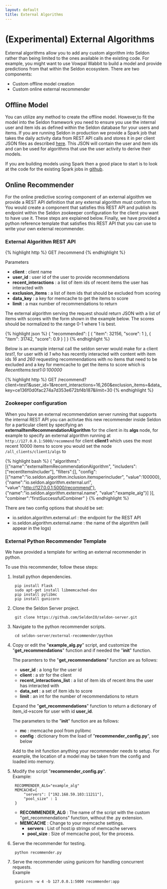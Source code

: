 ```yaml
---
layout: default
title: External Algorithms
---
```


# (Experimental) External Algorithms

External algorithms allow you to add any custom algorithm into Seldon rather than being limited to the ones available in the existing code. For example, you might want to use Vowpal Wabbit to build a model and provide predictions from that within the Seldon ecosystem. There are two components:

 * Custom offline model creation
 * Custom online external recommender 

## Offline Model

You can utilize any method to create the offline model. However,to fit the model into the Seldon framework you need to ensure you use the internal user and item ids as defined within the Seldon database for your users and items. If you are running Seldon in production we provide a Spark job that takes the daily activity data from REST API calls and stores it in per client JSON files as described [here](spark-models.html#actions). This JSON will contain the user and item ids and can be used for algorithms that use the user activity to derive their models.

If you are building models using Spark then a good place to start is to look at the code for the existing Spark jobs in [github](https://github.com/SeldonIO/seldon-server/offline-jobs/spark/).

## Online Recommender
For the online predictive scoring component of an external algoithm we provide a REST API definition that any external algorithm must conform to. You would create a component that satisfies this REST API and publish its endpoint within the Seldon zookeeper configuration for the client you want to have use it. These steps are explained below. Finally, we have provided a python reference template that satisfies this REST API that you can use to write your own external recommender.

### External Algorithm REST API

{% highlight http %}
GET     /recommend
{% endhighlight %}	

Parameters

 * **client** : client name
 * **user_id** : user id of the user to provide recommendations
 * **recent_interactions** : a list of item ids of recent items the user has interacted with
 * **exclusion_items** : a list of item ids that should be excluded from scoring
 * **data_key** : a key for memcache to get the items to score
 * **limit** : a max number of recommendations to return

The external algorithm serving the request should return JSON with a list of items with scores with the form shown in the example below. The scores should be normalized to the range 0-1 where 1 is best.

{% highlight json %}
{
  "recommended": [
    {
      "item": 32156,
      "score": 1
    },
    {
      "item": 31742,
      "score": 0.9
    }
  ]
}
{% endhighlight %}	

Below is an example internal call the seldon server would make for a client *test1*, for user with id *1* who has recently interacted with content with item ids *16* and *260* requesting recommendations with no items that need to be excluded and a key for memcache to get the items to score which is *RecentItems:test1:0:100000*

{% highlight http %}
GET /recommend?client=test1&user_id=1&recent_interactions=16,260&exclusion_items=&data_key=ce136f0d0fac274a7d353e672bf4b187&limit=30
{% endhighlight %}	


### Zookeeper configuration
When you have an external recommendation server running that supports the internal REST API you can activtae this new recommender inside Seldon for a particular client by specifying an **externalItemRecommendationAlgorithm** for the client in its **algs** node, for example to specify an external algorithm running at ```http://127.0.0.1:5000/recommend``` for client **client1** which uses the most recent 10000 items to score you would set the node ```/all_clients/client1/algs``` to 

{% highlight bash %}
{
"algorithms":
	[{"name":"externalItemRecommendationAlgorithm",
	"includers":["recentItemsIncluder"],
	"filters":[],
	"config":[{"name":"io.seldon.algorithm.inclusion.itemsperincluder",
	           "value":100000},
		   {"name":"io.seldon.algorithm.external.url",
		    "value":"http://127.0.0.1:5000/recommend"},
		   {"name":"io.seldon.algorithm.external.name",
                    "value":"example_alg"}]
         }],
"combiner":"firstSuccessfulCombiner"
}
{% endhighlight %}	

There are two config options that should be set:

 * io.seldon.algorithm.external.url : the endpoint for the REST API 
 * io.seldon.algorithm.external.name : the name of the algorithm (will appear in the logs)

### External Python Recommender Template
We have provided a template for writing an external recommender in python.

To use this recommender, follow these steps:

1. Install python dependencies.

        pip install Flask
        sudo apt-get install libmemcached-dev
        pip install pylibmc
        pip install gunicorn

1. Clone the Seldon Server project.

        git clone https://github.com/SeldonIO/seldon-server.git

1. Navigate to the python recommender scripts.

        cd seldon-server/external-recommender/python

1. Copy or edit the "**example_alg.py**" script, and customize the "**get_recommendations**" function and if needed the "**init**" function.

    The paramters to the "**get_recommendations**" function are as follows:

    * **user_id** : a long for the user id
    * **client** : a str for the client
    * **recent_interactions_list** : a list of item ids of recent itms the user has interacted with
    * **data_set** : a set of item ids to score
    * **limit** : an int for the number of recommendations to return

    Expand the "**get_recommendations**" function to return a dictionary of item_id->score for user with id **user_id**.

    The parameters to the "**init**" function are as follows:

    * **mc** : memcache pool from pylibmc
    * **config** : dictionary from the load of "**recommender_config.py**", see below

    Add to the init function anything your recommender needs to setup. For example, the location of a model may be taken from the config and loaded into memory.

1. Modify the script "**recommender_config.py**".  
    Example:

        RECOMMENDER_ALG="example_alg"
        MEMCACHE={
            "servers": ["192.168.59.103:11211"],
            "pool_size" : 1
        }

    * **RECOMMENDER_ALG** : The name of the script with the custom "get_recommendations" function, without the .py extension.
    * **MEMCACHE** : Change to your memcache settings.
        * **servers** : List of host:ip strings of memcache servers
        * **pool_size** : Size of memcache pool, for the process.

1. Serve the recommender for testing.

        python recommender.py

1. Serve the recommender using gunicorn for handling concurrent requests.  
    Example

        gunicorn -w 4 -b 127.0.0.1:5000 recommender:app

